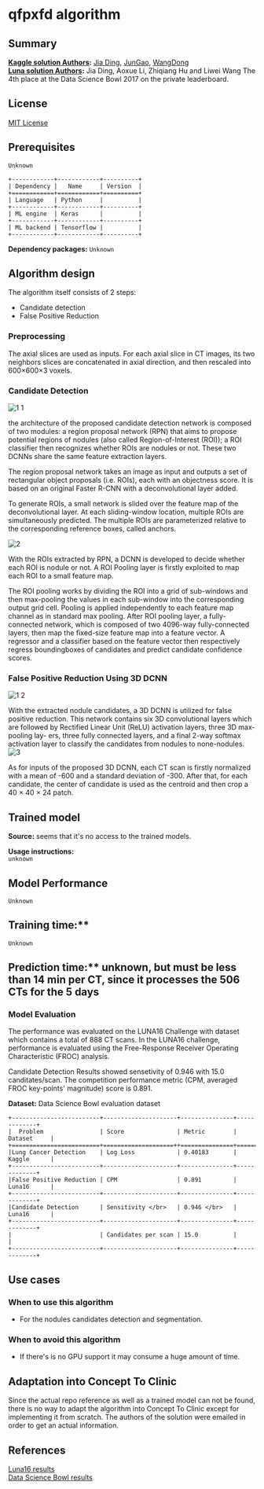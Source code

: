 # qfpxfd algorithm

## Summary
**[Kaggle solution Authors](https://www.kaggle.com/c/data-science-bowl-2017/leaderboard):** [Jia Ding](https://www.kaggle.com/jdingpku), [JunGao](https://www.kaggle.com/stevegaopku), [WangDong](https://www.kaggle.com/xyq676419)  
**[Luna solution Authors](https://luna16.grand-challenge.org/results/):** Jia Ding, Aoxue Li, Zhiqiang Hu and Liwei Wang
The 4th place at the Data Science Bowl 2017 on the private leaderboard.

## License
[MIT License](https://github.com/NDKoehler/DataScienceBowl2017_7th_place/blob/master/LICENCE)


## Prerequisites
```Unknown```

```eval_rst
+------------+------------+----------+
| Dependency |   Name     | Version  |
+============+============+==========+
| Language   | Python     |          |
+------------+------------+----------+
| ML engine  | Keras      |          |
+------------+------------+----------+
| ML backend | Tensorflow |          |
+------------+------------+----------+
```


**Dependency packages:**
```Unknown```

## Algorithm design
The algorithm itself consists of 2 steps:
* Candidate detection
* False Positive Reduction

### Preprocessing
The axial slices are used as inputs. For each axial slice in CT images, its two neighbors slices are concatenated in axial direction, and then rescaled into 600×600×3 voxels.

### Candidate Detection

![1 1](https://user-images.githubusercontent.com/23284316/31894701-db90ad00-b817-11e7-9f05-3f082fbf3173.png)

the architecture of the proposed candidate detection network is composed of two modules: a region proposal network (RPN) that aims to propose potential regions of nodules (also called Region-of-Interest (ROI)); a ROI classifier then recognizes whether ROIs are nodules or not. These two DCNNs share the same feature extraction layers.

The region proposal network takes an image as input and outputs a set of rectangular object proposals (i.e. ROIs), each with an objectness score. 
It is based on an original Faster R-CNN with a deconvolutional layer added.

To generate ROIs, a small network is slided over the feature map of the deconvolutional layer. At each sliding-window location, multiple ROIs are simultaneously predicted. The multiple ROIs are parameterized relative to the corresponding reference boxes, called anchors.

![2](https://user-images.githubusercontent.com/23284316/31894747-f3d92234-b817-11e7-8d81-80a395291178.png)


With the ROIs extracted by RPN, a DCNN is developed to decide whether each ROI is nodule or not. A ROI Pooling layer is firstly exploited to map each ROI to a small feature map.

The ROI pooling works by dividing the ROI into a grid of sub-windows and then max-pooling the values in each sub-window into the corresponding output grid cell. Pooling is applied independently to each feature map channel as in standard max pooling. After ROI pooling layer, a fully-connected network, which is composed of two 4096-way fully-connected layers, then map the fixed-size feature map into a feature vector. A regressor and a classifier based on the feature vector then respectively regress boundingboxes of candidates and predict candidate confidence scores.

### False Positive Reduction Using 3D DCNN
![1 2](https://user-images.githubusercontent.com/23284316/31894769-02530bc2-b818-11e7-952a-aa64ec587328.png)

With the extracted nodule candidates, a 3D DCNN is utilized for false positive reduction. This network contains six 3D convolutional layers which are followed by Rectified Linear Unit (ReLU) activation layers, three 3D max-pooling lay- ers, three fully connected layers, and a final 2-way softmax activation layer to classify the candidates from nodules to none-nodules.
![3](https://user-images.githubusercontent.com/23284316/31894793-11e4b586-b818-11e7-8925-bd04168b501a.png)

As for inputs of the proposed 3D DCNN, each CT scan is firstly normalized with a mean of -600 and a standard deviation of -300. After that, for each candidate, the center of candidate is used as the centroid and then crop a 40 × 40 × 24 patch. 

## Trained model

**Source:** seems that it's no access to the trained models. </br>

**Usage instructions:**  
```unknown```

## Model Performance
```Unknown```
<!--
**Test system:**  </br>

| Component | Spec  | Count | 
|-----------|-------|-------|
| CPU       |  |       |
| GPU       |  |       |
| RAM       |  |       |
|           |  |       |
-->

## Training time:**  
```Unknown```

## Prediction time:** unknown, but must be less than 14 min per CT, since it processes the 506 CTs for the 5 days </br>

### Model Evaluation
The performance was evaluated on the LUNA16 Challenge with dataset which contains a total of 888 CT scans. In the LUNA16 challenge, performance is evaluated using the Free-Response Receiver Operating Characteristic (FROC) analysis.

Candidate Detection Results showed sensetivity of 0.946 with 15.0 canditates/scan.
The competition performance metric (CPM, averaged FROC key-points' magnitude) score is 0.891.

**Dataset:**  Data Science Bowl evaluation dataset </br>

```eval_rst
+-------------------------+---------------------+---------------+-------------+
|  Problem                | Score               | Metric        | Dataset     |
+=========================+====================++===============+=============+
|Lung Cancer Detection    | Log Loss            | 0.40183       | Kaggle      |
+-------------------------+---------------------+---------------+-------------+
|False Positive Reduction | CPM                 | 0.891         | Luna16      |
+-------------------------+---------------------+---------------+-------------+
|Candidate Detection      | Sensitivity </br>   | 0.946 </br>   | Luna16      |
+-------------------------+---------------------+---------------+-------------+
|                         | Candidates per scan | 15.0          |             |
+-------------------------+---------------------+---------------+-------------+
```

## Use cases


### When to use this algorithm

 - For the nodules candidates detection and segmentation.  

### When to avoid this algorithm

 - If there's is no GPU support it may consume a huge amount of time.
 
## Adaptation into Concept To Clinic
Since the actual repo reference as well as a trained model can not be found, there is no way to adapt the algorithm into Concept To Clinic except for implementing it from scratch. The authors of the solution were emailed in order to get an actual information.

## References
[Luna16 results](https://luna16.grand-challenge.org/results/)  
[Data Science Bowl results](https://www.kaggle.com/c/data-science-bowl-2017/leaderboard)
